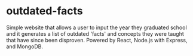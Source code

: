# outdated-facts
Simple website that allows a user to input the year they graduated school and it generates a list of outdated 'facts' and concepts they were taught that have since been disproven. Powered by React, Node.js with Express, and MongoDB.
